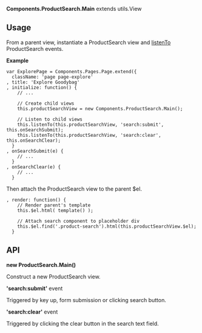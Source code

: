 **Components.ProductSearch.Main** extends utils.View

Usage
-----

From a parent view, instantiate a ProductSearch view and 
[listenTo](http://backbonejs.org/#Events-listenTo) ProductSearch events.

**Example**

```
var ExplorePage = Components.Pages.Page.extend({
  className: 'page page-explore'
, title: 'Explore Goodybag'
, initialize: function() {
    // ...

    // Create child views
    this.productSearchView = new Components.ProductSearch.Main();
    
    // Listen to child views
    this.listenTo(this.productSearchView, 'search:submit', this.onSearchSubmit);
    this.listenTo(this.productSearchView, 'search:clear',  this.onSearchClear);
  }
, onSearchSubmit(e) {
    // ...
  }
, onSearchClear(e) {
    // ...
  }
```      

Then attach the ProductSearch view to the parent $el.

```
, render: function() {
    // Render parent's template
    this.$el.html( template() );

    // Attach search component to placeholder div
    this.$el.find('.product-search').html(this.productSearchView.$el);
  }
```

API
---

**new ProductSearch.Main()**

Construct a new ProductSearch view.

**'search:submit'** event

Triggered by key up, form submission or clicking search button.

**'search:clear'** event

Triggered by clicking the clear button in the search text field.
